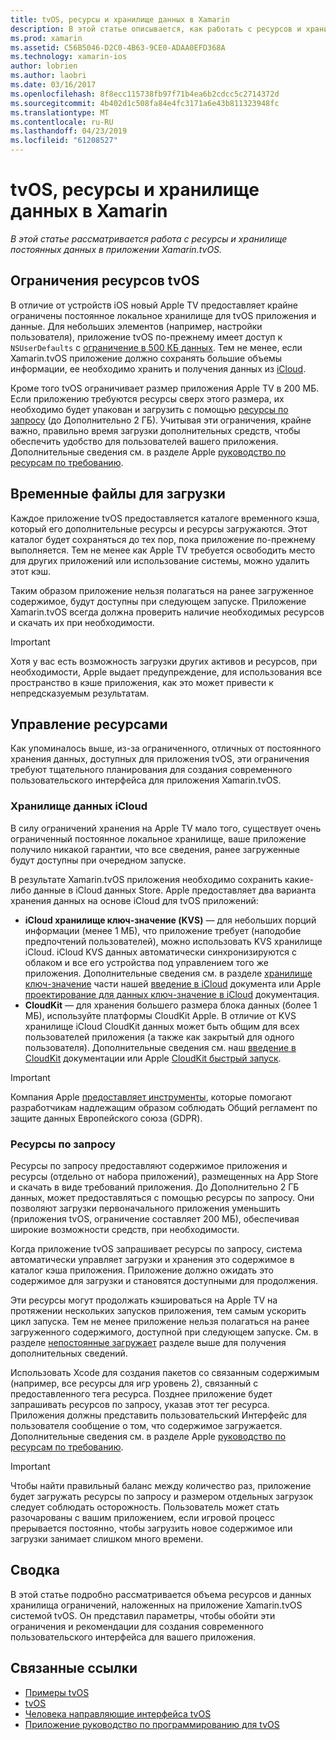 ```yaml
---
title: tvOS, ресурсы и хранилище данных в Xamarin
description: В этой статье описывается, как работать с ресурсов и хранилище постоянных данных в приложение tvOS, созданных с помощью Xamarin. Здесь рассматриваются ресурсы хранилища и по запросу данных iCloud.
ms.prod: xamarin
ms.assetid: C56B5046-D2C0-4B63-9CE0-ADAA0EFD368A
ms.technology: xamarin-ios
author: lobrien
ms.author: laobri
ms.date: 03/16/2017
ms.openlocfilehash: 8f8ecc115738fb97f71b4ea6b2cdcc5c2714372d
ms.sourcegitcommit: 4b402d1c508fa84e4fc3171a6e43b811323948fc
ms.translationtype: MT
ms.contentlocale: ru-RU
ms.lasthandoff: 04/23/2019
ms.locfileid: "61208527"
---
```

# <a name="tvos-resources-and-data-storage-in-xamarin"></a>tvOS, ресурсы и хранилище данных в Xamarin

_В этой статье рассматривается работа с ресурсы и хранилище постоянных данных в приложении Xamarin.tvOS._

<a name="tvOS-Resource-Limitations" />

## <a name="tvos-resource-limitations"></a>Ограничения ресурсов tvOS

В отличие от устройств iOS новый Apple TV предоставляет крайне ограничены постоянное локальное хранилище для tvOS приложения и данные. Для небольших элементов (например, настройки пользователя), приложение tvOS по-прежнему имеет доступ к `NSUserDefaults` с [ограничение в 500 КБ данных](https://forums.developer.apple.com/message/50696#50696). Тем не менее, если Xamarin.tvOS приложение должно сохранять большие объемы информации, ее необходимо хранить и получения данных из [iCloud](#iCloud-Data-Storage).

Кроме того tvOS ограничивает размер приложения Apple TV в 200 МБ. Если приложению требуются ресурсы сверх этого размера, их необходимо будет упакован и загрузить с помощью [ресурсы по запросу](#On-Demand-Resources) (до Дополнительно 2 ГБ). Учитывая эти ограничения, крайне важно, правильно время загрузки дополнительных средств, чтобы обеспечить удобство для пользователей вашего приложения. Дополнительные сведения см. в разделе Apple [руководство по ресурсам по требованию](https://developer.apple.com/library/prerelease/tvos/documentation/FileManagement/Conceptual/On_Demand_Resources_Guide/index.html#//apple_ref/doc/uid/TP40015083).

<a name="Non-Persistent-Downloads" />

## <a name="non-persistent-downloads"></a>Временные файлы для загрузки

Каждое приложение tvOS предоставляется каталоге временного кэша, который его дополнительные ресурсы и ресурсы загружаются. Этот каталог будет сохраняться до тех пор, пока приложение по-прежнему выполняется. Тем не менее как Apple TV требуется освободить место для других приложений или использование системы, можно удалить этот кэш.

Таким образом приложение нельзя полагаться на ранее загруженное содержимое, будут доступны при следующем запуске. Приложение Xamarin.tvOS всегда должна проверить наличие необходимых ресурсов и скачать их при необходимости.

> [!IMPORTANT]
> Хотя у вас есть возможность загрузки других активов и ресурсов, при необходимости, Apple выдает предупреждение, для использования все пространство в кэше приложения, как это может привести к непредсказуемым результатам.




<a name="Managing-Resources" />

## <a name="managing-resources"></a>Управление ресурсами

Как упоминалось выше, из-за ограниченного, отличных от постоянного хранения данных, доступных для приложения tvOS, эти ограничения требуют тщательного планирования для создания современного пользовательского интерфейса для приложения Xamarin.tvOS.

<a name="iCloud-Data-Storage" />

### <a name="icloud-data-storage"></a>Хранилище данных iCloud

В силу ограничений хранения на Apple TV мало того, существует очень ограниченный постоянное локальное хранилище, ваше приложение получило никакой гарантии, что все сведения, ранее загруженные будут доступны при очередном запуске.

В результате Xamarin.tvOS приложения необходимо сохранить какие-либо данные в iCloud данных Store. Apple предоставляет два варианта хранения данных на основе iCloud для tvOS приложений:

- **iCloud хранилище ключ-значение (KVS)** — для небольших порций информации (менее 1 МБ), что приложение требует (наподобие предпочтений пользователей), можно использовать KVS хранилище iCloud. iCloud KVS данных автоматически синхронизируются с облаком и все его устройства под управлением того же приложения. Дополнительные сведения см. в разделе [хранилище ключ-значение](~/ios/data-cloud/introduction-to-icloud.md) части нашей [введение в iCloud](~/ios/data-cloud/introduction-to-icloud.md) документа или Apple [проектирование для данных ключ-значение в iCloud](https://developer.apple.com/library/prerelease/tvos/documentation/General/Conceptual/iCloudDesignGuide/Chapters/DesigningForKey-ValueDataIniCloud.html#//apple_ref/doc/uid/TP40012094-CH7) документация.
- **CloudKit** — для хранения большего размера блока данных (более 1 МБ), используйте платформы CloudKit Apple. В отличие от KVS хранилище iCloud CloudKit данных может быть общим для всех пользователей приложения (а также как закрытый для одного пользователя). Дополнительные сведения см. наш [введение в CloudKit](~/ios/data-cloud/intro-to-cloudkit.md) документации или Apple [CloudKit быстрый запуск](https://developer.apple.com/library/prerelease/tvos/documentation/DataManagement/Conceptual/CloudKitQuickStart/Introduction/Introduction.html#//apple_ref/doc/uid/TP40014987).

> [!IMPORTANT]
> Компания Apple [предоставляет инструменты](https://developer.apple.com/support/allowing-users-to-manage-data/), которые помогают разработчикам надлежащим образом соблюдать Общий регламент по защите данных Европейского союза (GDPR).

<a name="On-Demand-Resources" />

### <a name="on-demand-resources"></a>Ресурсы по запросу

Ресурсы по запросу предоставляют содержимое приложения и ресурсы (отдельно от набора приложений), размещенных на App Store и скачать в виде требований приложения. До Дополнительно 2 ГБ данных, может предоставляться с помощью ресурсы по запросу. Они позволяют загрузки первоначального приложения уменьшить (приложения tvOS, ограничение составляет 200 МБ), обеспечивая широкие возможности средств, при необходимости.

Когда приложение tvOS запрашивает ресурсы по запросу, система автоматически управляет загрузки и хранения это содержимое в каталог кэша приложения. Приложение должно ожидать это содержимое для загрузки и становятся доступными для продолжения.

Эти ресурсы могут продолжать кэшироваться на Apple TV на протяжении нескольких запусков приложения, тем самым ускорить цикл запуска. Тем не менее приложение нельзя полагаться на ранее загруженного содержимого, доступной при следующем запуске. См. в разделе [непостоянные загружает](#Non-Persistent-Downloads) разделе выше для получения дополнительных сведений.

Использовать Xcode для создания пакетов со связанным содержимым (например, все ресурсы для игр уровень 2), связанный с предоставленного тега ресурса. Позднее приложение будет запрашивать ресурсов по запросу, указав этот тег ресурса. Приложения должны представить пользовательский Интерфейс для пользователя сообщение о том, что содержимое загружается. Дополнительные сведения см. в разделе Apple [руководство по ресурсам по требованию](https://developer.apple.com/library/prerelease/tvos/documentation/FileManagement/Conceptual/On_Demand_Resources_Guide/index.html#//apple_ref/doc/uid/TP40015083).

> [!IMPORTANT]
> Чтобы найти правильный баланс между количество раз, приложение будет загружать ресурсы по запросу и размером отдельных загрузок следует соблюдать осторожность. Пользователь может стать разочарованы с вашим приложением, если игровой процесс прерывается постоянно, чтобы загрузить новое содержимое или загрузки занимает слишком много времени.




<a name="Summary" />

## <a name="summary"></a>Сводка

В этой статье подробно рассматривается объема ресурсов и данных хранилища ограничений, наложенных на приложение Xamarin.tvOS системой tvOS. Он представил параметры, чтобы обойти эти ограничения и рекомендации для создания современного пользовательского интерфейса для вашего приложения.



## <a name="related-links"></a>Связанные ссылки

- [Примеры tvOS](https://developer.xamarin.com/samples/tvos/all/)
- [tvOS](https://developer.apple.com/tvos/)
- [Человека направляющие интерфейса tvOS](https://developer.apple.com/tvos/human-interface-guidelines/)
- [Приложение руководство по программированию для tvOS](https://developer.apple.com/library/prerelease/tvos/documentation/General/Conceptual/AppleTV_PG/)
